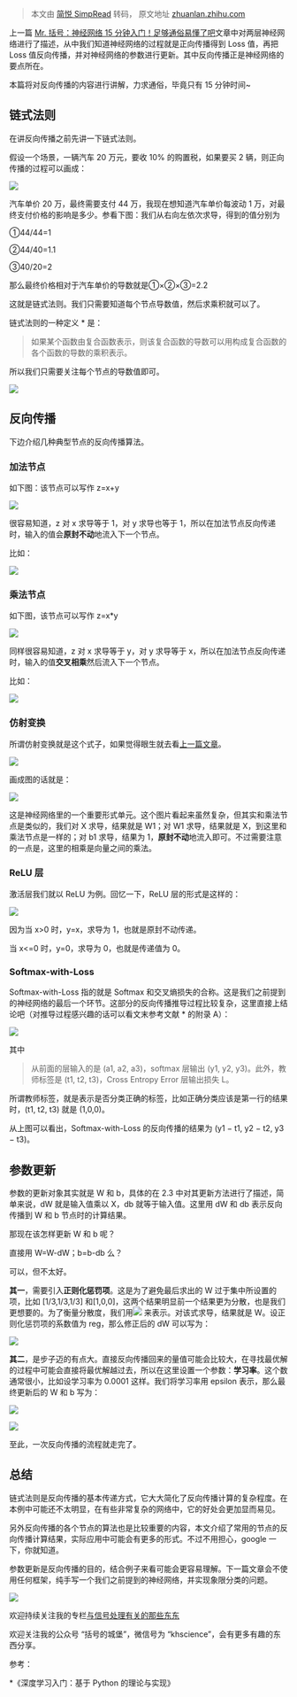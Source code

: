 > 本文由 [简悦 SimpRead](http://ksria.com/simpread/) 转码， 原文地址 [zhuanlan.zhihu.com](https://zhuanlan.zhihu.com/p/66534632)

上一篇 [Mr. 括号：神经网络 15 分钟入门！足够通俗易懂了吧](https://zhuanlan.zhihu.com/p/65472471)文章中对两层神经网络进行了描述，从中我们知道神经网络的过程就是正向传播得到 Loss 值，再把 Loss 值反向传播，并对神经网络的参数进行更新。其中反向传播正是神经网络的要点所在。

本篇将对反向传播的内容进行讲解，力求通俗，毕竟只有 15 分钟时间~

链式法则
------

在讲反向传播之前先讲一下链式法则。

假设一个场景，一辆汽车 20 万元，要收 10% 的购置税，如果要买 2 辆，则正向传播的过程可以画成：

![](https://pic1.zhimg.com/v2-4ba4a655a2587cb80255301f021fd094_r.jpg)

汽车单价 20 万，最终需要支付 44 万，我现在想知道汽车单价每波动 1 万，对最终支付价格的影响是多少。参看下图：我们从右向左依次求导，得到的值分别为

①44/44=1

②44/40=1.1

③40/20=2

那么最终价格相对于汽车单价的导数就是①×②×③=2.2

这就是链式法则。我们只需要知道每个节点导数值，然后求乘积就可以了。

链式法则的一种定义 * 是：

> 如果某个函数由复合函数表示，则该复合函数的导数可以用构成复合函数的各个函数的导数的乘积表示。

所以我们只需要关注每个节点的导数值即可。

![](https://pic1.zhimg.com/v2-4e0ccd12e6e8555b6df24fac2c05264c_r.jpg)

反向传播
------

下边介绍几种典型节点的反向传播算法。

### 加法节点

如下图：该节点可以写作 z=x+y

![](https://pic1.zhimg.com/v2-e6d506f7ad69d8bb026232d77a12d2ac_b.jpg)

很容易知道，z 对 x 求导等于 1，对 y 求导也等于 1，所以在加法节点反向传递时，输入的值会**原封不动**地流入下一个节点。

比如：

![](https://pic1.zhimg.com/v2-af7e1730bdbec086cc35c4e5aaddafb8_r.jpg)

### 乘法节点

如下图，该节点可以写作 z=x*y

![](https://pic2.zhimg.com/v2-4e469fa4277fa7d805bf3401eeb039f1_b.jpg)

同样很容易知道，z 对 x 求导等于 y，对 y 求导等于 x，所以在加法节点反向传递时，输入的值**交叉相乘**然后流入下一个节点。

比如：

![](https://pic2.zhimg.com/v2-d1c9b86f515225adb531d6abc72ec7b9_r.jpg)

### 仿射变换

所谓仿射变换就是这个式子，如果觉得眼生就去看[上一篇文章](https://zhuanlan.zhihu.com/p/65472471)。

![](https://pic1.zhimg.com/v2-6343251cbafabf5523eefc3d6fb5d3c0_b.png)

画成图的话就是：

![](https://pic4.zhimg.com/v2-13eea59f00d30cb36e5d86220a429ec3_r.jpg)

这是神经网络里的一个重要形式单元。这个图片看起来虽然复杂，但其实和乘法节点是类似的，我们对 X 求导，结果就是 W1；对 W1 求导，结果就是 X，到这里和乘法节点是一样的；对 b1 求导，结果为 1，**原封不动**地流入即可。不过需要注意的一点是，这里的相乘是向量之间的乘法。

### ReLU 层

激活层我们就以 ReLU 为例。回忆一下，ReLU 层的形式是这样的：

![](https://pic1.zhimg.com/v2-43a8289f009861882f6d22fa6718022c_b.jpg)

因为当 x>0 时，y=x，求导为 1，也就是原封不动传递。

当 x<=0 时，y=0，求导为 0，也就是传递值为 0。

### Softmax-with-Loss

Softmax-with-Loss 指的就是 Softmax 和交叉熵损失的合称。这是我们之前提到的神经网络的最后一个环节。这部分的反向传播推导过程比较复杂，这里直接上结论吧（对推导过程感兴趣的话可以看文末参考文献 * 的附录 A）：

![](https://pic3.zhimg.com/v2-d9f2bb146affc658d236cccbcd7859b2_r.jpg)

其中

> 从前面的层输入的是 (a1, a2, a3)，softmax 层输出 (y1, y2, y3)。此外，教师标签是 (t1, t2, t3)，Cross Entropy Error 层输出损失 L。

所谓教师标签，就是表示是否分类正确的标签，比如正确分类应该是第一行的结果时，(t1, t2, t3) 就是 (1,0,0)。

从上图可以看出，Softmax-with-Loss 的反向传播的结果为 (y1 − t1, y2 − t2, y3 − t3)。

参数更新
------

参数的更新对象其实就是 W 和 b，具体的在 2.3 中对其更新方法进行了描述，简单来说，dW 就是输入值乘以 X，db 就等于输入值。这里用 dW 和 db 表示反向传播到 W 和 b 节点时的计算结果。

那现在该怎样更新 W 和 b 呢？

直接用 W=W-dW；b=b-db 么？

可以，但不太好。

**其一**，需要引入**正则化惩罚项**。这是为了避免最后求出的 W 过于集中所设置的项，比如 [1/3,1/3,1/3] 和[1,0,0]，这两个结果明显前一个结果更为分散，也是我们更想要的。为了衡量分散度，我们用![](https://www.zhihu.com/equation?tex=1%2F2W%5E2) 来表示。对该式求导，结果就是 W。设正则化惩罚项的系数值为 reg，那么修正后的 dW 可以写为：

![](https://www.zhihu.com/equation?tex=dW+%3D+dW+%2B+reg%2AW)

**其二**，是步子迈的有点大。直接反向传播回来的量值可能会比较大，在寻找最优解的过程中可能会直接将最优解越过去，所以在这里设置一个参数：**学习率**。这个数通常很小，比如设学习率为 0.0001 这样。我们将学习率用 epsilon 表示，那么最终更新后的 W 和 b 写为：

![](https://www.zhihu.com/equation?tex=W+%3D+W-epsilon%2AdW)

![](https://www.zhihu.com/equation?tex=b+%3D+b-epsilon%2Adb)

至此，一次反向传播的流程就走完了。

总结
--

链式法则是反向传播的基本传递方式，它大大简化了反向传播计算的复杂程度。在本例中可能还不太明显，在有些非常复杂的网络中，它的好处会更加显而易见。

另外反向传播的各个节点的算法也是比较重要的内容，本文介绍了常用的节点的反向传播计算结果，实际应用中可能会有更多的形式。不过不用担心，google 一下，你就知道。

参数更新是反向传播的目的，结合例子来看可能会更容易理解。下一篇文章会不使用任何框架，纯手写一个我们之前提到的神经网络，并实现象限分类的问题。

![](https://pic2.zhimg.com/v2-ec025897d019d793f67b8c9a53252229_r.jpg)

欢迎持续关注我的专栏[与信号处理有关的那些东东](https://zhuanlan.zhihu.com/xinhao)

欢迎关注我的公众号 “括号的城堡”，微信号为 “khscience”，会有更多有趣的东西分享。

参考：

*《深度学习入门：基于 Python 的理论与实现》